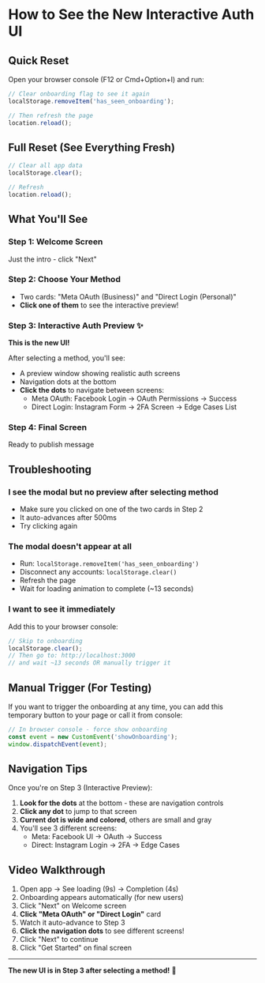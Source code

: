 # How to See the New Interactive Auth UI

## Quick Reset

Open your browser console (F12 or Cmd+Option+I) and run:

```javascript
// Clear onboarding flag to see it again
localStorage.removeItem('has_seen_onboarding');

// Then refresh the page
location.reload();
```

## Full Reset (See Everything Fresh)

```javascript
// Clear all app data
localStorage.clear();

// Refresh
location.reload();
```

## What You'll See

### Step 1: Welcome Screen
Just the intro - click "Next"

### Step 2: Choose Your Method
- Two cards: "Meta OAuth (Business)" and "Direct Login (Personal)"
- **Click one of them** to see the interactive preview!

### Step 3: Interactive Auth Preview ✨
**This is the new UI!**

After selecting a method, you'll see:
- A preview window showing realistic auth screens
- Navigation dots at the bottom
- **Click the dots** to navigate between screens:
  - Meta OAuth: Facebook Login → OAuth Permissions → Success
  - Direct Login: Instagram Form → 2FA Screen → Edge Cases List

### Step 4: Final Screen
Ready to publish message

## Troubleshooting

### I see the modal but no preview after selecting method
- Make sure you clicked on one of the two cards in Step 2
- It auto-advances after 500ms
- Try clicking again

### The modal doesn't appear at all
- Run: `localStorage.removeItem('has_seen_onboarding')`
- Disconnect any accounts: `localStorage.clear()`
- Refresh the page
- Wait for loading animation to complete (~13 seconds)

### I want to see it immediately
Add this to your browser console:

```javascript
// Skip to onboarding
localStorage.clear();
// Then go to: http://localhost:3000
// and wait ~13 seconds OR manually trigger it
```

## Manual Trigger (For Testing)

If you want to trigger the onboarding at any time, you can add this temporary button to your page or call it from console:

```javascript
// In browser console - force show onboarding
const event = new CustomEvent('showOnboarding');
window.dispatchEvent(event);
```

## Navigation Tips

Once you're on Step 3 (Interactive Preview):

1. **Look for the dots** at the bottom - these are navigation controls
2. **Click any dot** to jump to that screen
3. **Current dot is wide and colored**, others are small and gray
4. You'll see 3 different screens:
   - Meta: Facebook UI → OAuth → Success
   - Direct: Instagram Login → 2FA → Edge Cases

## Video Walkthrough

1. Open app → See loading (9s) → Completion (4s)
2. Onboarding appears automatically (for new users)
3. Click "Next" on Welcome screen
4. **Click "Meta OAuth" or "Direct Login"** card
5. Watch it auto-advance to Step 3
6. **Click the navigation dots** to see different screens!
7. Click "Next" to continue
8. Click "Get Started" on final screen

---

**The new UI is in Step 3 after selecting a method!** 🎨

